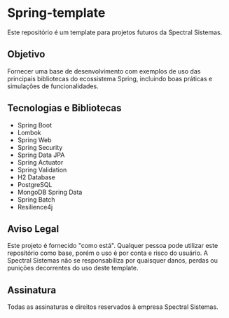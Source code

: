 # Spring-template

Este repositório é um template para projetos futuros da Spectral Sistemas.

## Objetivo
Fornecer uma base de desenvolvimento com exemplos de uso das principais bibliotecas do ecossistema Spring, incluindo boas práticas e simulações de funcionalidades.

## Tecnologias e Bibliotecas
- Spring Boot
- Lombok
- Spring Web
- Spring Security
- Spring Data JPA
- Spring Actuator
- Spring Validation
- H2 Database
- PostgreSQL
- MongoDB Spring Data
- Spring Batch
- Resilience4j

## Aviso Legal
Este projeto é fornecido "como está". Qualquer pessoa pode utilizar este repositório como base, porém o uso é por conta e risco do usuário. A Spectral Sistemas não se responsabiliza por quaisquer danos, perdas ou punições decorrentes do uso deste template.

## Assinatura
Todas as assinaturas e direitos reservados à empresa Spectral Sistemas.

